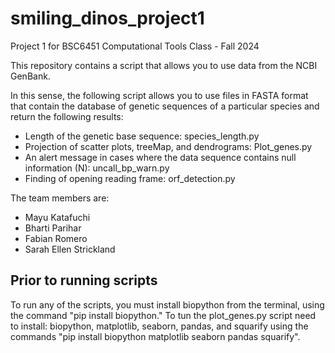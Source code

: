 # smiling_dinos_project1

Project 1 for BSC6451 Computational Tools Class - Fall 2024

This repository contains a script that allows you to use data from the NCBI GenBank.

In this sense, the following script allows you to use files in FASTA format that contain the database of genetic sequences of a particular species and return the following results:

- Length of the genetic base sequence: species_length.py
- Projection of scatter plots, treeMap, and dendrograms: Plot_genes.py
- An alert message in cases where the data sequence contains null information (N): uncall_bp_warn.py
- Finding of opening reading frame: orf_detection.py

The team members are:

- Mayu Katafuchi
- Bharti Parihar
- Fabian Romero
- Sarah Ellen Strickland

## Prior to running scripts
To run any of the scripts, you must install biopython from the terminal, using the command "pip install biopython."
To tun the plot_genes.py script need to install: biopython, matplotlib, seaborn, pandas, and squarify using the commands "pip install biopython matplotlib seaborn pandas squarify".
